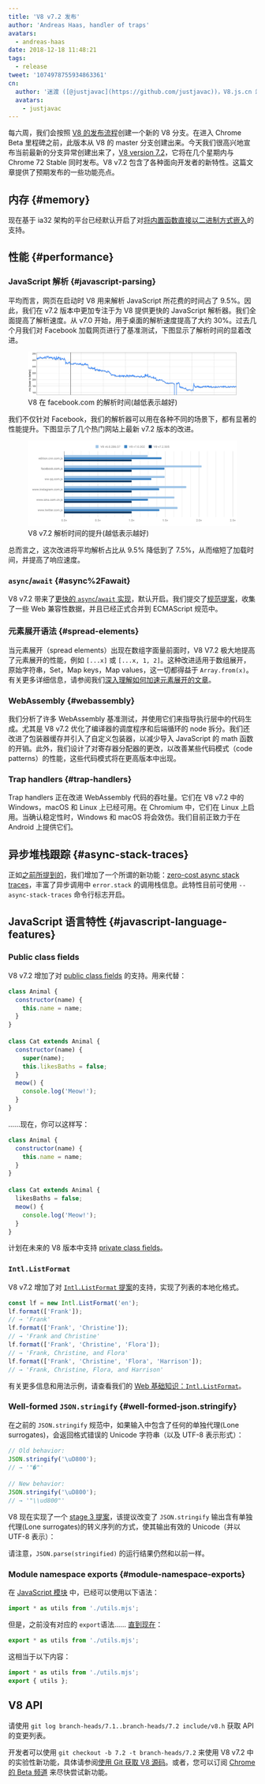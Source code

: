 ```yaml
---
title: 'V8 v7.2 发布'
author: 'Andreas Haas, handler of traps'
avatars:
  - andreas-haas
date: 2018-12-18 11:48:21
tags:
  - release
tweet: '1074978755934863361'
cn:
  author: '迷渡 ([@justjavac](https://github.com/justjavac))，V8.js.cn 站长'
  avatars:
    - justjavac
---
```

每六周，我们会按照 [V8 的发布流程](/docs/release-process)创建一个新的 V8 分支。在进入 Chrome Beta 里程碑之前，此版本从 V8 的 master 分支创建出来。今天我们很高兴地宣布当前最新的分支异常创建出来了，[V8 version 7.2](https://chromium.googlesource.com/v8/v8.git/+log/branch-heads/7.2)，它将在几个星期内与 Chrome 72 Stable 同时发布。V8 v7.2 包含了各种面向开发者的新特性。这篇文章提供了预期发布的一些功能亮点。

## 内存 {#memory}

现在基于 ia32 架构的平台已经默认开启了对[将内置函数直接以二进制方式嵌入](/blog/embedded-builtins)的支持。

## 性能 {#performance}

### JavaScript 解析 {#javascript-parsing}

平均而言，网页在启动时 V8 用来解析 JavaScript 所花费的时间占了 9.5%。因此，我们在 v7.2 版本中更加专注于为 V8 提供更快的 JavaScript 解析器。我们全面提高了解析速度。从 v7.0 开始，用于桌面的解析速度提高了大约 30%。过去几个月我们对 Facebook 加载网页进行了基准测试，下图显示了解析时间的显着改进。

<figure>
  <img src="/_img/v8-release-72/facebook-parse-time.png" srcset="/_img/v8-release-72/facebook-parse-time@2x.png 2x" intrinsicsize="1060x223" alt="">
  <figcaption>V8 在 facebook.com 的解析时间(越低表示越好)</figcaption>
</figure>

我们不仅针对 Facebook，我们的解析器可以用在各种不同的场景下，都有显著的性能提升。下图显示了几个热门网站上最新 v7.2 版本的改进。

<figure>
  <img src="/_img/v8-release-72/relative-parse-times.svg" intrinsicsize="861x354" alt="">
  <figcaption>V8 v7.2 解析时间的提升(越低表示越好)</figcaption>
</figure>

总而言之，这次改进将平均解析占比从 9.5% 降低到了 7.5%，从而缩短了加载时间，并提高了响应速度。

### `async`/`await` {#async%2Fawait}

V8 v7.2 带来了[更快的 `async`/`await` 实现](/blog/fast-async#await-under-the-hood)，默认开启。我们提交了[规范提案](https://github.com/tc39/ecma262/pull/1250)，收集了一些 Web 兼容性数据，并且已经正式合并到 ECMAScript 规范中。

### 元素展开语法 {#spread-elements}

当元素展开（spread elements）出现在数组字面量前面时，V8 V7.2 极大地提高了元素展开的性能，例如 `[...x]` 或 `[...x, 1, 2]`。这种改进适用于数组展开，原始字符串，Set，Map keys，Map values，这一切都得益于 `Array.from(x)`。有关更多详细信息，请参阅我们[深入理解如何加速元素展开的文章](/blog/spread-elements)。

### WebAssembly {#webassembly}

我们分析了许多 WebAssembly 基准测试，并使用它们来指导执行层中的代码生成。尤其是 V8 v7.2 优化了编译器的调度程序和后端循环的 node 拆分。我们还改进了包装器缓存并引入了自定义包装器，以减少导入 JavaScript 的 math 函数的开销。此外，我们设计了对寄存器分配器的更改，以改善某些代码模式（code patterns）的性能，这些代码模式将在更高版本中出现。

### Trap handlers {#trap-handlers}

Trap handlers 正在改进 WebAssembly 代码的吞吐量。它们在 V8 v7.2 中的 Windows，macOS 和 Linux 上已经可用。在 Chromium 中，它们在 Linux 上启用。当确认稳定性时，Windows 和 macOS 将会效仿。我们目前正致力于在 Android 上提供它们。

## 异步堆栈跟踪 {#async-stack-traces}

正如[之前所提到的](/blog/fast-async#improved-developer-experience)，我们增加了一个所谓的新功能：[zero-cost async stack traces](https://bit.ly/v8-zero-cost-async-stack-traces)，丰富了异步调用中 `error.stack` 的调用栈信息。此特性目前可使用 `--async-stack-traces` 命令行标志开启。

## JavaScript 语言特性 {#javascript-language-features}

### Public class fields

V8 v7.2 增加了对 [public class fields](/features/class-fields) 的支持。用来代替：

```js
class Animal {
  constructor(name) {
    this.name = name;
  }
}

class Cat extends Animal {
  constructor(name) {
    super(name);
    this.likesBaths = false;
  }
  meow() {
    console.log('Meow!');
  }
}
```

......现在，你可以这样写：

```js
class Animal {
  constructor(name) {
    this.name = name;
  }
}

class Cat extends Animal {
  likesBaths = false;
  meow() {
    console.log('Meow!');
  }
}
```

计划在未来的 V8 版本中支持 [private class fields](/features/class-fields#private-class-fields)。

### `Intl.ListFormat`

V8 v7.2 增加了对 [`Intl.ListFormat` 提案](/features/intl-listformat)的支持，实现了列表的本地化格式。

```js
const lf = new Intl.ListFormat('en');
lf.format(['Frank']);
// → 'Frank'
lf.format(['Frank', 'Christine']);
// → 'Frank and Christine'
lf.format(['Frank', 'Christine', 'Flora']);
// → 'Frank, Christine, and Flora'
lf.format(['Frank', 'Christine', 'Flora', 'Harrison']);
// → 'Frank, Christine, Flora, and Harrison'
```

有关更多信息和用法示例，请查看我们的 [Web 基础知识：`Intl.ListFormat`](/features/intl-listformat)。

### Well-formed `JSON.stringify` {#well-formed-json.stringify}

在之前的 `JSON.stringify` 规范中，如果输入中包含了任何的单独代理(Lone surrogates)，会返回格式错误的 Unicode 字符串（以及 UTF-8 表示形式）：

```js
// Old behavior:
JSON.stringify('\uD800');
// → '"�"'

// New behavior:
JSON.stringify('\uD800');
// → '"\\ud800"'
```

V8 现在实现了一个 [stage 3 提案](/features/well-formed-json-stringify)，该提议改变了 `JSON.stringify` 输出含有单独代理(Lone surrogates)的转义序列的方式，使其输出有效的 Unicode（并以 UTF-8 表示）：

请注意，`JSON.parse(stringified)` 的运行结果仍然和以前一样。

### Module namespace exports {#module-namespace-exports}

在 [JavaScript 模块](/features/modules) 中，已经可以使用以下语法：

```js
import * as utils from './utils.mjs';
```

但是，之前没有对应的 `export`语法...... [直到现在](https://github.com/tc39/proposal-export-ns-from)：

```js
export * as utils from './utils.mjs';
```

这相当于以下内容：

```js
import * as utils from './utils.mjs';
export { utils };
```

## V8 API

请使用 `git log branch-heads/7.1..branch-heads/7.2 include/v8.h` 获取 API 的变更列表。

开发者可以使用 `git checkout -b 7.2 -t branch-heads/7.2` 来使用 V8 v7.2 中的实验性新功能，具体请参阅[使用 Git 获取 V8 源码](/docs/source-code#using-git)。或者，您可以订阅 [Chrome 的 Beta 频道](https://www.google.com/chrome/browser/beta.html) 来尽快尝试新功能。

